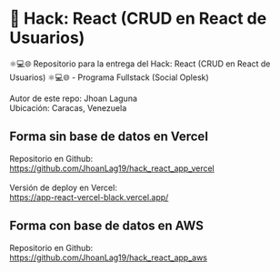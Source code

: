 # 🚀 Hack: React (CRUD en React de Usuarios)

⚛💻🌐 Repositorio para la entrega del Hack: React (CRUD en React de Usuarios) ⚛💻🌐 - Programa Fullstack (Social Oplesk)

Autor de este repo: Jhoan Laguna
<br>
Ubicación: Caracas, Venezuela

## Forma sin base de datos en Vercel
Repositorio en Github:
<br>
https://github.com/JhoanLag19/hack_react_app_vercel
<br>
<br>
Versión de deploy en Vercel:
<br>
https://app-react-vercel-black.vercel.app/

## Forma con base de datos en AWS
Repositorio en Github:
<br>
https://github.com/JhoanLag19/hack_react_app_aws
